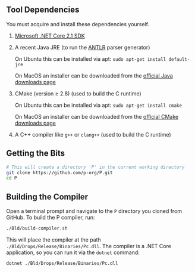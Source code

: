 ## Tool Dependencies

You must acquire and install these dependencies yourself.

1. [Microsoft .NET Core 2.1 SDK](https://dotnet.microsoft.com/download/dotnet-core/2.1)

2. A recent Java JRE (to run the [ANTLR](https://www.antlr.org/) parser generator)

   On Ubuntu this can be installed via apt: `sudo apt-get install default-jre`

   On MacOS an installer can be downloaded from the [official Java downloads page](https://java.com/en/download/manual.jsp)

3. CMake (version ≥ 2.8) (used to build the C runtime)

   On Ubuntu this can be installed via apt: `sudo apt-get install cmake`

   On MacOS an installer can be downloaded from the [official CMake downloads page](https://cmake.org/download/)

4. A C++ compiler like `g++` or `clang++` (used to build the C runtime)

## Getting the Bits

```Bash
# This will create a directory 'P' in the current working directory
git clone https://github.com/p-org/P.git
cd P
```

## Building the Compiler

Open a terminal prompt and navigate to the `P` directory you cloned from GitHub.  To build the P compiler, run:

```Bash
./Bld/build-compiler.sh
```

This will place the compiler at the path `./Bld/Drops/Release/Binaries/Pc.dll`.  The compiler is a .NET Core application, so you can run it via the `dotnet` command:

```
dotnet ./Bld/Drops/Release/Binaries/Pc.dll
```

